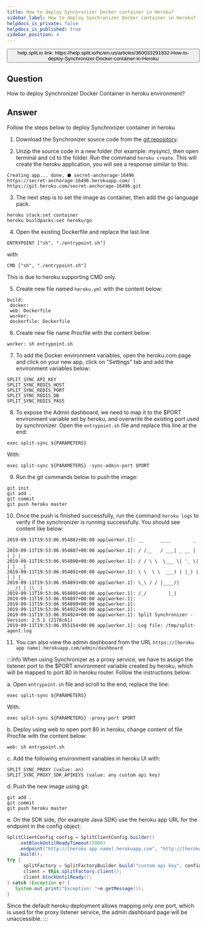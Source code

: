 ```yaml
---
title: How to deploy Synchronizer Docker container in Heroku?
sidebar_label: How to deploy Synchronizer Docker container in Heroku?
helpdocs_is_private: false
helpdocs_is_published: true
sidebar_position: 4
---
```


<p>
  <button style={{borderRadius:'8px', border:'1px', fontFamily:'Courier New', fontWeight:'800', textAlign:'left'}}> help.split.io link: https://help.split.io/hc/en-us/articles/360033291832-How-to-deploy-Synchronizer-Docker-container-in-Heroku </button>
</p>

## Question

How to deploy Synchronizer Docker Container in heroku environment?

## Answer

Follow the steps below to deploy Synchronizer container in heroku

1. Download the Synchronizer source code from the [git repository](https://github.com/splitio/split-synchronizer).

2. Unzip the source code in a new folder (for example: mysync), then open terminal and cd to the folder. Run the command `heroku create`. This will create the heroku application, you will see a response similar to this:
```
Creating app... done, ⬢ secret-anchorage-16496
https://secret-anchorage-16496.herokuapp.com/ | https://git.heroku.com/secret-anchorage-16496.git
```

3. The next step is to set the image as container, then add the go language pack.
```
heroku stack:set container
heroku buildpacks:set heroku/go
```

4. Open the existing Dockerfile and replace the last line
```
ENTRYPOINT ["sh", "./entrypoint.sh"]
```
with
```
CMD ["sh", "./entrypoint.sh"]
```
This is due to heroku supporting CMD only.

5. Create new file named `heroku.yml` with the content below:
```
build:
 docker:
 web: Dockerfile
 worker:
 dockerfile: Dockerfile
 ```

6. Create new file name Procfile with the content below:
```
worker: sh entrypoint.sh
```

7. To add the Docker environment variables, open the heroku.com page and click on your new app, click on "Settings" tab and add the environment variables below:
```
SPLIT_SYNC_API_KEY
SPLIT_SYNC_REDIS_HOST
SPLIT_SYNC_REDIS_PORT
SPLIT_SYNC_REDIS_DB
SPLIT_SYNC_REDIS_PASS
```

8. To expose the Admin dashboard, we need to map it to the $PORT environment variable set by heroku, and overwrite the existing port used by synchronizer. Open the `entrypoint.sh` file and replace this line at the end:
```
exec split-sync ${PARAMETERS}
```
With:
```
exec split-sync ${PARAMETERS} -sync-admin-port $PORT
```

9. Run the git commands below to push the image:
```
git init
git add .
git commit
git push heroku master
```

10. Once the push is finished successfully, run the command `heroku logs` to verify if the synchronizer is running successfully. You should see content like below:
```
2019-09-11T19:53:06.954882+00:00 app[worker.1]: __      ____        _ _ _
2019-09-11T19:53:06.954887+00:00 app[worker.1]: / /__   / ___| _ __ | (_) |_
2019-09-11T19:53:06.954890+00:00 app[worker.1]: / / \ \  \___ \| '_ \| | | __|
2019-09-11T19:53:06.954891+00:00 app[worker.1]: \ \  \ \  ___) | |_) | | | |_
2019-09-11T19:53:06.954893+00:00 app[worker.1]: \_\ / / |____/| .__/|_|_|\__|
2019-09-11T19:53:06.954895+00:00 app[worker.1]: /_/        |_|
2019-09-11T19:53:06.954897+00:00 app[worker.1]: 
2019-09-11T19:53:06.954899+00:00 app[worker.1]: 
2019-09-11T19:53:06.954922+00:00 app[worker.1]: 
2019-09-11T19:53:06.954924+00:00 app[worker.1]: Split Synchronizer - Version: 2.5.1 (2178c61)
2019-09-11T19:53:06.955154+00:00 app[worker.1]: Log file: /tmp/split-agent.log
```

 11. You can also view the admin dashboard from the URL `https://[heroku app name].herokuapp.com/admin/dashboard`

:::info
When using Synchronizer as a proxy service, we have to assign the listener port to the $PORT environment variable created by heroku, which will be mapped to port 80 in heroku router. Follow the instructions below:

a. Open `entrypoint.sh` file and scroll to the end, replace the line:
```
exec split-sync ${PARAMETERS}
```
With:
```
exec split-sync ${PARAMETERS} -proxy-port $PORT
```

b. Deploy using web to open port 80 in heroku, change content of file Procfile with the content below:
```
web: sh entrypoint.sh
```

c. Add the following environment variables in heroku UI with:
```
SPLIT_SYNC_PROXY (value: on)
SPLIT_SYNC_PROXY_SDK_APIKEYS (value: any custom api key)
```

d. Push the new image using git:
```
git add .
git commit
git push heroku master
```

e. On the SDK side, (for example Java SDK) use the heroku app URL for the endpoint in the config object:
```java
SplitClientConfig config = SplitClientConfig.builder()
    .setBlockUntilReadyTimeout(5000)
    .endpoint("http://[heroku app name].herokuapp.com", "http://[heroku app name].herokuapp.com")
    .build();
try {
      splitFactory = SplitFactoryBuilder.build("custom api key", config);
      client = this.splitFactory.client();
      client.blockUntilReady();
} catch (Exception e) {
   System.out.print("Exception: "+e.getMessage());
}
```
Since the default heroku deployment allows mapping only one port, which is used for the proxy listener service, the admin dashboard page will be unaccessible.
:::